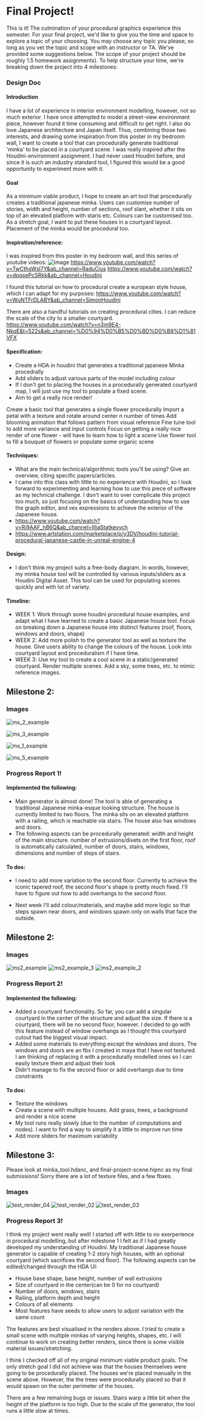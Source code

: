 # Final Project!

This is it! The culmination of your procedural graphics experience this semester. For your final project, we'd like to give you the time and space to explore a topic of your choosing. You may choose any topic you please, so long as you vet the topic and scope with an instructor or TA. We've provided some suggestions below. The scope of your project should be roughly 1.5 homework assignments). To help structure your time, we're breaking down the project into 4 milestones:

### Design Doc

#### Introduction
I have a lot of experience in interior environment modelling, however, not so much exterior. I have once attempted to model a street-view environment piece, however found it time consuming and difficult to get right. I also do love Japanese architecture and Japan itself. Thus, combining those two interests, and drawing some inspiration from this poster in my bedroom wall, I want to create a tool that can procedurally generate traditional 'minka' to be placed in a courtyard scene. I was really inspired after the Houdini-environment assignment. I had never used Houdini before, and since it is such an industry standard tool, I figured this would be a good opportunity to experiment more with it. 


#### Goal
As a minimum viable product, I hope to create an art tool that procedurally creates a traditional japanese minka. Users can customise number of stories, width and height, number of sections, roof slant, whether it sits on top of an elevated platform with staris etc. Colours can be customised too. As a stretch goal, I want to put these houses in a courtyard layout. Placement of the minka would be procedural too. 

#### Inspiration/reference:
I was inspired from this poster in my bedroom wall, and this series of youtube videos:
![image](https://user-images.githubusercontent.com/59979404/141842228-30ea29e6-5119-4356-adaa-fb21b245b9fb.png)
https://www.youtube.com/watch?v=TwCthsWsI7Y&ab_channel=RaduCius
https://www.youtube.com/watch?v=dpqsePcSRkk&ab_channel=Houdini

I found this tutorial on how to procedural create a european style house, which I can adapt for my purposes: https://www.youtube.com/watch?v=WuNTFrDLABY&ab_channel=SimonHoudini

There are also a handful tutorials on creating procedural cities. I can reduce the scale of the city to a smaller courtyard. 
https://www.youtube.com/watch?v=n3m9E4-NkqE&t=522s&ab_channel=%D0%94%D0%B5%D0%BD%D0%B8%D1%81VFX

#### Specification:
- Create a HDA in houdini that generates a traditional japanese Minka procedrally
- Add sliders to adjust various parts of the model including colour
- If I don't get to placing the houses in a procedurally generated courtyard map, I will just use my tool to populate a fixed scene. 
- Aim to get a really nice render!

Create a basic tool that generates a single flower procedurally
Import a petal with a texture and rotate around center n number of times
Add blooming animation that follows pattern from visual reference
Fine tune tool to add more variance and input controls
Focus on getting a really nice render of one flower - will have to learn how to light a scene
Use flower tool to fill a bouquet of flowers or populate some organic scene

#### Techniques:
- What are the main technical/algorithmic tools you’ll be using? Give an overview, citing specific papers/articles.
- I came into this class with little to no experience with Houdini, so I look forward to experimenting and learning how to use this piece of software as my technical challenge. I don't want to over complicate this project too much, so just focusing on the basics of understanding how to use the graph editor, and vex expressions to achieve the exterior of the Japanese house.
- https://www.youtube.com/watch?v=Ri9AAF_hB6Q&ab_channel=IlliaStatkevych
- https://www.artstation.com/marketplace/p/y3DV/houdini-tutorial-procedural-japanese-castle-in-unreal-engine-4

#### Design:
- I don't think my project suits a free-body diagram. In words, however, my minka house tool will be controlled by various inputs/sliders as a Houdini Digital Asset. This tool can be used for populating scenes quickly and with lot of variety.

#### Timeline:
- WEEK 1: Work through some houdini procedural house examples, and adapt what I have learned to create a basic Japanese house tool. Focus on breaking down a Japanese house into distinct features (roof, floors, windows and doors, shape)
- WEEK 2: Add more polish to the generator tool as well as texture the house. Give users ability to change the colours of the house. Look into courtyard layout and proceduralism if I have time.
- WEEK 3: Use my tool to create a cool scene in a static/generated courtyard. Render multiple scenes. Add a sky, some trees, etc. to mimic reference images.

## Milestone 2: 

### Images

![ms_2_example](https://user-images.githubusercontent.com/59979404/142963979-001d21b8-8c74-468a-9cae-eaf9351b54de.PNG)

![ms_3_example](https://user-images.githubusercontent.com/59979404/142964543-53526590-0bb7-47cf-81ff-f4c569303c97.PNG)

![ms_1_example](https://user-images.githubusercontent.com/59979404/142964615-c00c0edc-cea7-43ad-af4a-c0610a54dd8b.PNG)

![ms_5_example](https://user-images.githubusercontent.com/59979404/143037730-60164ee0-e580-407f-b408-9b2c0a4cf2a0.PNG)

### Progress Report 1!

#### Implemented the following: 

- Main generator is almost done! The tool is able of generating a traditional Japanese minka-esque looking structure. The house is currently limited to two floors. The minka sits on an elevated platform with a railing, which is reachable via stairs. The house also has windows and doors.
- The following aspects can be procedurally generated: width and height of the main structure. number of extrusions/divets on the first floor, roof is automatically calculated, number of doors, stairs, windows, dimensions and number of steps of stairs. 

#### To dos: 
- I need to add more variation to the second floor. Currently to achieve the iconic tapered roof, the second floor's shape is pretty much fixed. I'll have to figure out how to add overhangs to the second floor.

- Next week I'll add colour/materials, and maybe add more logic so that steps spawn near doors, and windows spawn only on walls that face the outside.


## Milestone 2: 

### Images

![ms2_example](https://user-images.githubusercontent.com/59979404/143985218-20257670-92e8-40d1-bad2-9cf41fd4efb0.PNG)
![ms2_example_3](https://user-images.githubusercontent.com/59979404/143985219-6cf46255-e6ee-405a-b76c-760093cf38c7.PNG)
![ms2_example_2](https://user-images.githubusercontent.com/59979404/143985221-88da0d74-a5ef-4047-b53d-dce3664cedd6.PNG)

### Progress Report 2!

#### Implemented the following: 

- Added a courtyard functionality. So far, you can add a singular courtyard in the center of the structure and adjust the size. If there is a courtyard, there will be no second floor, however. I decided to go with this feature instead of window overhangs as I thought this courtyard cutout had the biggest visual impact.
- Added some materials to everything except the windows and doors. The windows and doors are an fbx I created in maya that I have not textured. I am thinking of replacing it with a procedurally modelled ones so I can easily texture them and adjust their look
- Didn't manage to fix the second floor or add overhangs due to time constraints

#### To dos: 
- Texture the windows
- Create a scene with multiple houses. Add grass, trees, a background and render a nice scene
- My tool runs really slowly (due to the number of computations and nodes). I want to find a way to simplify it a little to improve run time
- Add more sliders for maximum variability


## Milestone 3:

Please look at minka_tool.hdanc, and final-project-scene.hipnc as my final submissions! Sorry there are a lot of texture files, and a few fbxes.

### Images
![test_render_04](https://user-images.githubusercontent.com/59979404/144917022-de85d0f1-7dd3-4e08-9c8c-359438dc6c6e.png)
![test_render_02](https://user-images.githubusercontent.com/59979404/144917024-6bd69639-13a0-4b60-b6b8-0f6d44c7314d.png)
![test_render_03](https://user-images.githubusercontent.com/59979404/144917027-6f8507d3-4684-4129-a5d7-36bd1a55b8e1.png)

### Progress Report 3!

I think my project went really well! I started off with little to no exerperience in procedural modelling, but after milestone 1 I felt as if I had greatly developed my understanding of Houdini. My traditional Japanese house generator is capable of creating 1-2 story high houses, with an optional courtyard (which sacrifices the second floor). The following aspects can be edited/changed through the HDA UI:
- House base shape, base height, number of wall extrusions
- Size of courtyard in the center(can be 0 for no courtyard)
- Number of doors, windows, stairs
- Railing, platform depth and height
- Colours of all elements
- Most features have seeds to allow users to adjust variation with the same count

The features are best visualised in the renders above. I tried to create a small scene with multiple minkas of varying heights, shapes, etc. I will continue to work on creating better renders, since there is some visible material issues/stretching. 

I think I checked off all of my original minimum viable product goals. The only stretch goal I did not achieve was that the houses themselves were going to be procedurally placed. The houses we're placed manually in the scene above. However, the the trees were procedurally placed so that it would spawn on the outer perimeter of the houses.

There are a few remaining bugs or issues. Stairs warp a little bit when the height of the platform is too high. Due to the scale of the generator, the tool runs a little slow at times. 
